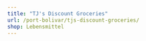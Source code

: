 ```yaml
---
title: "TJ's Discount Groceries"
url: /port-bolivar/tjs-discount-groceries/
shop: Lebensmittel
---
```

